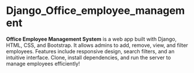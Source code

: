 # Django_Office_employee_management
**Office Employee Management System** is a web app built with Django, HTML, CSS, and Bootstrap. It allows admins to add, remove, view, and filter employees. Features include responsive design, search filters, and an intuitive interface. Clone, install dependencies, and run the server to manage employees efficiently!
